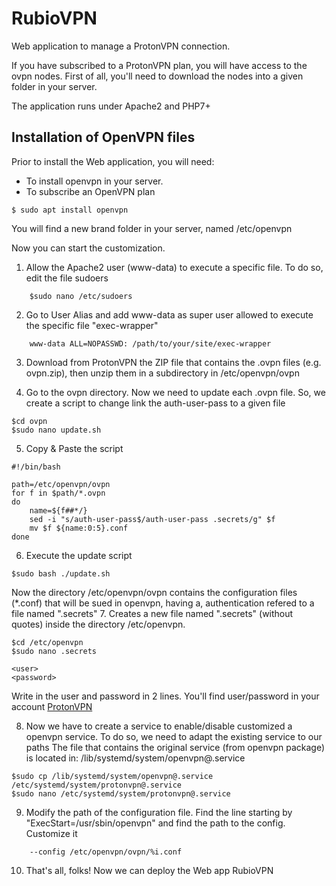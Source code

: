 # RubioVPN
Web application to manage a ProtonVPN connection.

If you have subscribed to a ProtonVPN plan, you will have access to the ovpn nodes.
First of all, you'll need to download the nodes into a given folder in your server.

The application runs under Apache2 and PHP7+

## Installation of OpenVPN files

Prior to install the Web application, you will need:
- To install openvpn in your server.
- To subscribe an OpenVPN plan

```
$ sudo apt install openvpn
```
You will find a new brand folder in your server, named /etc/openvpn

Now you can start the customization.
1. Allow the Apache2 user (www-data) to execute a specific file.
To do so, edit the file sudoers
```
	$sudo nano /etc/sudoers
```    
2. Go to User Alias and add www-data as super user allowed to execute the specific file "exec-wrapper"

```	
	www-data ALL=NOPASSWD: /path/to/your/site/exec-wrapper
```
3. Download from ProtonVPN the ZIP file that contains the .ovpn files (e.g. ovpn.zip), then unzip them in a subdirectory in /etc/openvpn/ovpn

4. Go to the ovpn directory. Now we need to update each .ovpn file. So, we create a script to change link the auth-user-pass to a given file
```
$cd ovpn
$sudo nano update.sh
```    
5. Copy & Paste the script
```
#!/bin/bash

path=/etc/openvpn/ovpn
for f in $path/*.ovpn
do
	name=${f##*/}
	sed -i "s/auth-user-pass$/auth-user-pass .secrets/g" $f
	mv $f ${name:0:5}.conf
done
```
6. Execute the update script
```
$sudo bash ./update.sh
```   
Now the directory /etc/openvpn/ovpn contains the configuration files (*.conf) that will be sued in openvpn, having a, authentication refered to a file named ".secrets"
7. Creates a new file named ".secrets" (without quotes) inside the directory /etc/openvpn.

```
$cd /etc/openvpn
$sudo nano .secrets

<user>
<password>
```   
Write in the user and password in 2 lines. You'll find user/password in your account [ProtonVPN](https://account.protonvpn.com/account)
    
8. Now we have to create a service to enable/disable customized a openvpn service. To do so, we need to adapt the existing service to our paths
The file that contains the original service (from openvpn package) is located in: /lib/systemd/system/openvpn@.service
```     
$sudo cp /lib/systemd/system/openvpn@.service /etc/systemd/system/protonvpn@.service
$sudo nano /etc/systemd/system/protonvpn@.service
```     
9. Modify the path of the configuration file. Find the line starting by "ExecStart=/usr/sbin/openvpn" and find the path to the config. Customize it
``` 
	--config /etc/openvpn/ovpn/%i.conf
``` 

10. That's all, folks! Now we can deploy the Web app RubioVPN


